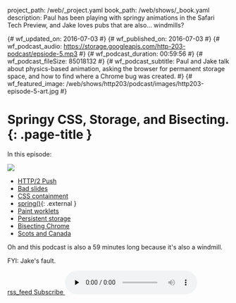 project_path: /web/_project.yaml
book_path: /web/shows/_book.yaml
description: Paul has been playing with springy animations in the Safari Tech Preview, and Jake loves pubs that are also... windmills?

{# wf_updated_on: 2016-07-03 #}
{# wf_published_on: 2016-07-03 #}
{# wf_podcast_audio: https://storage.googleapis.com/http-203-podcast/epsiode-5.mp3 #}
{# wf_podcast_duration: 00:59:56 #}
{# wf_podcast_fileSize: 85018132 #}
{# wf_podcast_subtitle: Paul and Jake talk about physics-based animation, asking the browser for permanent storage space, and how to find where a Chrome bug was created. #}
{# wf_featured_image: /web/shows/http203/podcast/images/http203-episode-5-art.jpg #}

# Springy CSS, Storage, and Bisecting. {: .page-title }

In this episode:

<img src="/web/shows/http203/podcast/images/http203-episode-5-art.jpg" class="attempt-right">

* [HTTP/2 Push](https://www.igvita.com/2013/06/12/innovating-with-http-2.0-server-push/)
* [Bad slides](https://twitter.com/TStrothjohann/status/744816462745862144)
* [CSS containment](https://drafts.csswg.org/css-containment/)
* [spring()](https://webkit.org/demos/spring/){: .external }
* [Paint worklets](https://twitter.com/DasSurma/status/747417421938470912)
* [Persistent storage](/web/updates/2016/06/persistent-storage)
* [Bisecting Chrome](https://www.chromium.org/developers/bisect-builds-py)
* [Scots and Canada](http://www.educationscotland.gov.uk/scotsandcanada/survivingthewild/winterincanada.asp)

Oh and this podcast is also a 59 minutes long because it's also a windmill.

FYI: Jake's fault.

<a href="http://feeds.feedburner.com/Http203Podcast">
  <span class="material-icons">rss_feed</span>
  Subscribe
</a>

<audio src="https://storage.googleapis.com/http-203-podcast/epsiode-5.mp3" controls preload="none">
